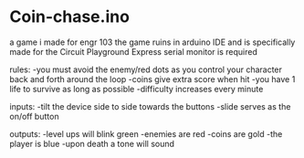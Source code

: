 # Coin-chase.ino
a game i made for engr 103 
the game ruins in arduino IDE and is specifically made for the Circuit Playground Express
serial monitor is required


rules:
-you must avoid the enemy/red dots as you control your character back and forth around the loop
-coins give extra score when hit
-you have 1 life to survive as long as possible
-difficulty increases every minute




inputs:
-tilt the device side to side towards the buttons
-slide serves as the on/off button


outputs:
-level ups will blink green
-enemies are red
-coins are gold
-the player is blue
-upon death a tone will sound












